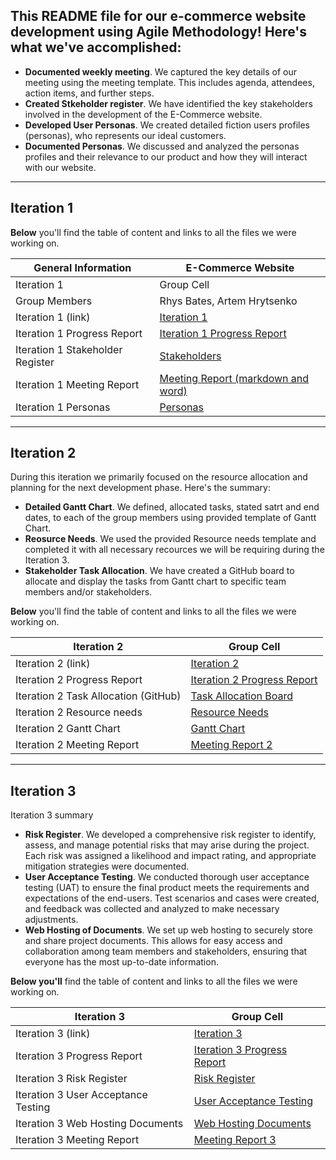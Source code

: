 ## This README file for our e-commerce website development using Agile Methodology! Here's what we've accomplished:

- **Documented weekly meeting**. We captured the key details of our meeting using the meeting template. This includes agenda, attendees, action items, and further steps.
- **Created Stkeholder register**. We have identified the key stakeholders involved in the development of the E-Commerce website.
- **Developed User Personas**. We created detailed fiction users profiles (personas), who represents our ideal customers.
- **Documented Personas**. We discussed and analyzed the personas profiles and their relevance to our product and how they will interact with our website.  
___
## Iteration 1

**Below** you'll find the table of content and links to all the files we were working on. 

|General Information | E-Commerce Website |
| --------------------|-----------------------|
| Iteration 1 | Group Cell |
| Group Members | Rhys Bates, Artem Hrytsenko |
| Iteration 1 (link) | [Iteration 1](https://github.com/ArtemHrytsenko04/Agile-Projects-Iteartion1-/tree/main/Iteration%201) |
| Iteration 1 Progress Report | [Iteration 1 Progress Report](https://github.com/ArtemHrytsenko04/Agile-Projects-Iteartion1-/tree/main/Iteration%201/Progress%20report%20(to%20submit)) |
| Iteration 1 Stakeholder Register | [Stakeholders](https://github.com/ArtemHrytsenko04/Agile-Projects-Iteartion1-/tree/main/Iteration%201/stakeholder%20register) |
| Iteration 1 Meeting Report | [Meeting Report (markdown and word)](https://github.com/ArtemHrytsenko04/Agile-Projects-Iteartion1-/tree/main/Iteration%201/Meeting%20Report) |
| Iteration 1 Personas | [Personas](https://github.com/ArtemHrytsenko04/Agile-Projects-Iteartion1-/tree/main/Iteration%201/Personas) | 

___

## Iteration 2 

During this iteration we primarily focused on the resource allocation and planning for the next development phase. Here's the summary: 

- **Detailed Gantt Chart**. We defined, allocated tasks, stated satrt and end dates, to each of the group members using provided template of Gantt Chart.
- **Reosurce Needs**. We used the provided Resource needs template and completed it with all necessary recources we will be requiring during the Iteration 3.
- **Stakeholder Task Allocation**. We have created a GitHub board to allocate and display the tasks from Gantt chart to specific team members and/or stakeholders. 

**Below** you'll find the table of content and links to all the files we were working on. 

|Iteration 2 | Group Cell |
| ----------- | --------- |
| Iteration 2 (link) | [Iteration 2](https://github.com/ArtemHrytsenko04/Agile-Projects-Iteartion1-/tree/main/Iteration%202) |
| Iteration 2 Progress Report | [Iteration 2 Progress Report](https://github.com/ArtemHrytsenko04/Agile-Projects-Iteartion1-/blob/main/Iteration%202/Progress%20Report%202%20(Cell).docx) |
| Iteration 2 Task Allocation (GitHub) | [Task Allocation Board](https://github.com/ArtemHrytsenko04/Agile-Projects-Iteartion1-/issues)
| Iteration 2 Resource needs | [Resource Needs](https://github.com/ArtemHrytsenko04/Agile-Projects-Iteartion1-/blob/main/Iteration%202/Cell%20Resource%20Needs.docx) |
| Iteration 2 Gantt Chart | [Gantt Chart](https://github.com/ArtemHrytsenko04/Agile-Projects-Iteartion1-/blob/main/Iteration%202/Agile_Gantt_chart.xlsx) |
| Iteration 2 Meeting Report | [Meeting Report 2](https://github.com/ArtemHrytsenko04/Agile-Projects-Iteartion1-/blob/main/Iteration%202/Group%20meeting%20report%202.docx) |

___

## Iteration 3

Iteration 3 summary

- **Risk Register**. We developed a comprehensive risk register to identify, assess, and manage potential risks that may arise during the project. Each risk was assigned a likelihood and impact rating, and appropriate mitigation strategies were documented.
- **User Acceptance Testing**. We conducted thorough user acceptance testing (UAT) to ensure the final product meets the requirements and expectations of the end-users. Test scenarios and cases were created, and feedback was collected and analyzed to make necessary adjustments.
- **Web Hosting of Documents**. We set up web hosting to securely store and share project documents. This allows for easy access and collaboration among team members and stakeholders, ensuring that everyone has the most up-to-date information.

**Below you'll** find the table of content and links to all the files we were working on. 

|Iteration 3 | Group Cell |
| ----------- | --------- |
| Iteration 3 (link) | [Iteration 3](https://github.com/ArtemHrytsenko04/Agile-Projects-Iteartion1-/tree/main/Iteration%203) |
| Iteration 3 Progress Report | [Iteration 3 Progress Report](https://github.com/ArtemHrytsenko04/Agile-Projects-Iteartion1-/blob/main/Iteration%203/Progress%20Report%203%20(Cell).docx) |
| Iteration 3 Risk Register | [Risk Register](https://github.com/ArtemHrytsenko04/Agile-Projects-Iteartion1-/blob/main/Iteration%203/risk_register.docx) |
| Iteration 3 User Acceptance Testing | [User Acceptance Testing](https://github.com/ArtemHrytsenko04/Agile-Projects-Iteartion1-/tree/main/Iteration%203) |
| Iteration 3 Web Hosting Documents | [Web Hosting Documents](https://github.com/ArtemHrytsenko04/Agile-Projects-Iteartion1-/tree/main/docs) |
| Iteration 3 Meeting Report | [Meeting Report 3](https://github.com/ArtemHrytsenko04/Agile-Projects-Iteartion1-/blob/main/Iteration%203/Group%20meeting%20report%203.docx) |





